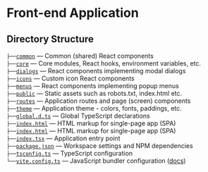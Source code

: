 # Front-end Application

## Directory Structure

`├──`[`common`](./common) — Common (shared) React components<br>
`├──`[`core`](./core) — Core modules, React hooks, environment variables, etc.<br>
`├──`[`dialogs`](./dialogs) — React components implementing modal dialogs<br>
`├──`[`icons`](./icons) — Custom icon React components<br>
`├──`[`menus`](./menus) — React components implementing popup menus<br>
`├──`[`public`](./public) — Static assets such as robots.txt, index.html etc.<br>
`├──`[`routes`](./routes) — Application routes and page (screen) components<br>
`├──`[`theme`](./theme) — Application theme - colors, fonts, paddings, etc.<br>
`├──`[`global.d.ts`](./global.d.ts) — Global TypeScript declarations<br>
`├──`[`index.html`](./index.html) — HTML markup for single-page app (SPA)<br>
`├──`[`index.html`](./index.html) — HTML markup for single-page app (SPA)<br>
`├──`[`index.tsx`](./index.ts) — Application entry point<br>
`├──`[`package.json`](./package.json) — Workspace settings and NPM dependencies<br>
`├──`[`tsconfig.ts`](./tsconfig.json) — TypeScript configuration<br>
`└──`[`vite.config.ts`](./vite.config.ts) — JavaScript bundler configuration ([docs](https://vitejs.dev/config/))<br>
